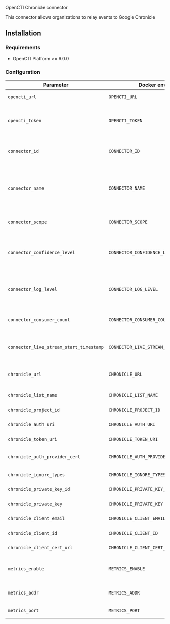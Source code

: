  OpenCTI Chronicle connector

This connector allows organizations to relay events to Google Chronicle
## Installation

### Requirements

- OpenCTI Platform >= 6.0.0

### Configuration

| Parameter                               | Docker envvar                           | Mandatory    | Description                                                                              |
|-----------------------------------------|-----------------------------------------| ------------ |------------------------------------------------------------------------------------------|
| `opencti_url`                           | `OPENCTI_URL`                           | Yes          | The URL of the OpenCTI platform.                                                         |
| `opencti_token`                         | `OPENCTI_TOKEN`                         | Yes          | The default admin token configured in the OpenCTI platform parameters file.              |
| `connector_id`                          | `CONNECTOR_ID`                          | Yes          | A valid arbitrary `UUIDv4` that must be unique for this connector.                       |
| `connector_name`                        | `CONNECTOR_NAME`                        | Yes          | The name of the webhook instance, to identify it if you have multiple webhook connectors.|
| `connector_scope`                       | `CONNECTOR_SCOPE`                       | Yes          | Must be `webhook`, not used in this connector.                                           |
| `connector_confidence_level`            | `CONNECTOR_CONFIDENCE_LEVEL`            | Yes          | The default confidence level for created sightings (a number between 1 and 4).           |
| `connector_log_level`                   | `CONNECTOR_LOG_LEVEL`                   | Yes          | The log level for this connector, could be `debug`, `info`, `warn` or `error` (less verbose). |
| `connector_consumer_count`              | `CONNECTOR_CONSUMER_COUNT`              | No           | Number of consumer/worker that will push data to webhook.                                |
| `connector_live_stream_start_timestamp` | `CONNECTOR_LIVE_STREAM_START_TIMESTAMP` | No           | Start timestamp used on connector first start.                                           |
| `chronicle_url`                         | `CHRONICLE_URL`                         | Yes          | The type of webhook integration (Only URL now)                                           |
| `chronicle_list_name`                   | `CHRONICLE_LIST_NAME`                   | Yes          | List which will be enriched                                                              |
| `chronicle_project_id`                  | `CHRONICLE_PROJECT_ID`                  | Yes          | project_id in account.json file                                                          |
| `chronicle_auth_uri`                    | `CHRONICLE_AUTH_URI`                    | Yes          | auth_uri in in account.json file                                                         |
| `chronicle_token_uri`                   | `CHRONICLE_TOKEN_URI`                   | Yes          | token_uri in  account.json file                                                          |
| `chronicle_auth_provider_cert`          | `CHRONICLE_AUTH_PROVIDER_CERT`          | Yes          | auth_cert_provider in account.json file                                                  |
| `chronicle_ignore_types`                | `CHRONICLE_IGNORE_TYPES`                | Yes          | ignored types in the stream.                                                             |
| `chronicle_private_key_id`              | `CHRONICLE_PRIVATE_KEY_ID`              | Yes          | private_key_id in account.json file                                                      |
| `chronicle_private_key`                 | `CHRONICLE_PRIVATE_KEY`                 | Yes          | private_key in account.json file                                                         |
| `chronicle_client_email`                | `CHRONICLE_CLIENT_EMAIL`                | Yes          | client_email in account.json file                                                        |
| `chronicle_client_id`                   | `CHRONICLE_CLIENT_ID`                   | Yes          | client_id in account.json file                                                           |
| `chronicle_client_cert_url`             | `CHRONICLE_CLIENT_CERT_URL`             | Yes          | client_cert_url in account.json file                                                     |
| `metrics_enable`                        | `METRICS_ENABLE`                        | No           | Whether or not Prometheus metrics should be enabled.                                     |
| `metrics_addr`                          | `METRICS_ADDR`                          | No           | Bind IP address to use for metrics endpoint.                                             |
| `metrics_port`                          | `METRICS_PORT`                          | No           | Port to use for metrics endpoint.                                                        |